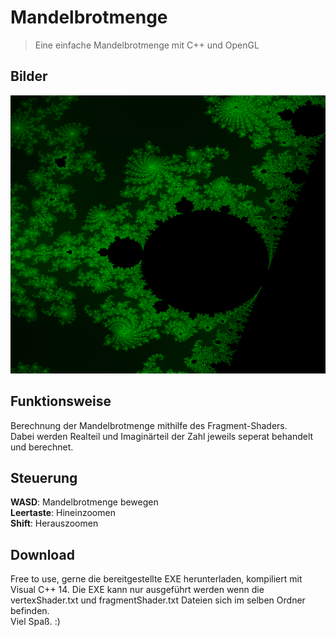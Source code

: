 # Mandelbrotmenge
> Eine einfache Mandelbrotmenge mit C++ und OpenGL


## Bilder
![Screenshot](Screenshot.png)

## Funktionsweise
Berechnung der Mandelbrotmenge mithilfe des Fragment-Shaders.  
Dabei werden Realteil und Imaginärteil der Zahl jeweils
seperat behandelt und berechnet.

## Steuerung
**WASD**: Mandelbrotmenge bewegen  
**Leertaste**: Hineinzoomen  
**Shift**: Herauszoomen  

## Download
Free to use, gerne die bereitgestellte EXE herunterladen, kompiliert mit Visual C++ 14.
Die EXE kann nur ausgeführt werden wenn die vertexShader.txt und fragmentShader.txt Dateien sich im selben Ordner befinden.  
Viel Spaß. :)

